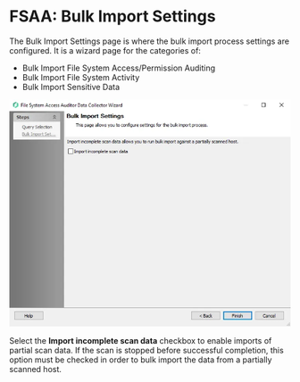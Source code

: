 # FSAA: Bulk Import Settings

The Bulk Import Settings page is where the bulk import process settings are configured. It is a
wizard page for the categories of:

- Bulk Import File System Access/Permission Auditing
- Bulk Import File System Activity
- Bulk Import Sensitive Data

![FSAA Data Collector Wizard Bulk Import Settings page](../../../../../static/img/product_docs/accessanalyzer/admin/datacollector/fsaa/bulkimport.webp)

Select the **Import incomplete scan data** checkbox to enable imports of partial scan data. If the
scan is stopped before successful completion, this option must be checked in order to bulk import
the data from a partially scanned host.
